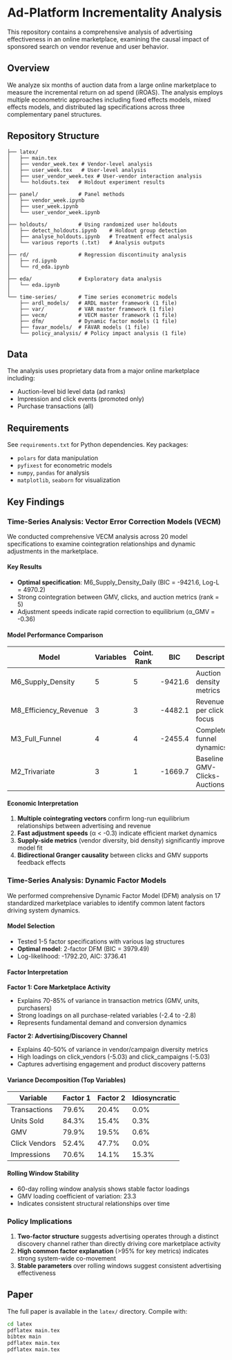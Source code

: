 # Ad-Platform Incrementality Analysis

This repository contains a comprehensive analysis of advertising effectiveness in an online marketplace, examining the causal impact of sponsored search on vendor revenue and user behavior.

## Overview

We analyze six months of auction data from a large online marketplace to measure the incremental return on ad spend (iROAS). The analysis employs multiple econometric approaches including fixed effects models, mixed effects models, and distributed lag specifications across three complementary panel structures.

## Repository Structure

```
├── latex/              
│   ├── main.tex      
│   ├── vendor_week.tex # Vendor-level analysis
│   ├── user_week.tex   # User-level analysis
│   ├── user_vendor_week.tex # User-vendor interaction analysis
│   └── holdouts.tex   # Holdout experiment results
│
├── panel/             # Panel methods
│   ├── vendor_week.ipynb
│   ├── user_week.ipynb
│   └── user_vendor_week.ipynb
│
├── holdouts/          # Using randomized user holdouts
│   ├── detect_holdouts.ipynb    # Holdout group detection
│   ├── analyse_holdouts.ipynb   # Treatment effect analysis
│   └── various reports (.txt)   # Analysis outputs
│
├── rd/                # Regression discontinuity analysis
│   ├── rd.ipynb
│   └── rd_eda.ipynb
│
├── eda/               # Exploratory data analysis
│   └── eda.ipynb
│
└── time-series/       # Time series econometric models
    ├── ardl_models/   # ARDL master framework (1 file)
    ├── var/           # VAR master framework (1 file)
    ├── vecm/          # VECM master framework (1 file)
    ├── dfm/           # Dynamic factor models (1 file)
    ├── favar_models/  # FAVAR models (1 file)
    └── policy_analysis/ # Policy impact analysis (1 file)
```
## Data

The analysis uses proprietary data from a major online marketplace including:
- Auction-level bid level data (ad ranks)
- Impression and click events (promoted only)
- Purchase transactions (all)

## Requirements

See `requirements.txt` for Python dependencies. Key packages:
- `polars` for data manipulation
- `pyfixest` for econometric models
- `numpy`, `pandas` for analysis
- `matplotlib`, `seaborn` for visualization

## Key Findings

### Time-Series Analysis: Vector Error Correction Models (VECM)

We conducted comprehensive VECM analysis across 20 model specifications to examine cointegration relationships and dynamic adjustments in the marketplace.

#### Key Results
- **Optimal specification**: M6_Supply_Density_Daily (BIC = -9421.6, Log-L = 4970.2)
- Strong cointegration between GMV, clicks, and auction metrics (rank = 5)
- Adjustment speeds indicate rapid correction to equilibrium (α_GMV = -0.36)

#### Model Performance Comparison
| Model | Variables | Coint. Rank | BIC | Description |
|-------|-----------|-------------|-----|-------------|
| M6_Supply_Density | 5 | 5 | -9421.6 | Auction density metrics |
| M8_Efficiency_Revenue | 3 | 3 | -4482.1 | Revenue per click focus |
| M3_Full_Funnel | 4 | 4 | -2455.4 | Complete funnel dynamics |
| M2_Trivariate | 3 | 1 | -1669.7 | Baseline GMV-Clicks-Auctions |

#### Economic Interpretation
1. **Multiple cointegrating vectors** confirm long-run equilibrium relationships between advertising and revenue
2. **Fast adjustment speeds** (α < -0.3) indicate efficient market dynamics
3. **Supply-side metrics** (vendor diversity, bid density) significantly improve model fit
4. **Bidirectional Granger causality** between clicks and GMV supports feedback effects

### Time-Series Analysis: Dynamic Factor Models

We performed comprehensive Dynamic Factor Model (DFM) analysis on 17 standardized marketplace variables to identify common latent factors driving system dynamics.

#### Model Selection
- Tested 1-5 factor specifications with various lag structures
- **Optimal model**: 2-factor DFM (BIC = 3979.49)
- Log-likelihood: -1792.20, AIC: 3736.41

#### Factor Interpretation

**Factor 1: Core Marketplace Activity**
- Explains 70-85% of variance in transaction metrics (GMV, units, purchasers)
- Strong loadings on all purchase-related variables (-2.4 to -2.8)
- Represents fundamental demand and conversion dynamics

**Factor 2: Advertising/Discovery Channel**  
- Explains 40-50% of variance in vendor/campaign diversity metrics
- High loadings on click_vendors (-5.03) and click_campaigns (-5.03)
- Captures advertising engagement and product discovery patterns

#### Variance Decomposition (Top Variables)
| Variable | Factor 1 | Factor 2 | Idiosyncratic |
|----------|----------|----------|---------------|
| Transactions | 79.6% | 20.4% | 0.0% |
| Units Sold | 84.3% | 15.4% | 0.3% |
| GMV | 79.9% | 19.5% | 0.6% |
| Click Vendors | 52.4% | 47.7% | 0.0% |
| Impressions | 70.6% | 14.1% | 15.3% |

#### Rolling Window Stability
- 60-day rolling window analysis shows stable factor loadings
- GMV loading coefficient of variation: 23.3
- Indicates consistent structural relationships over time

### Policy Implications

1. **Two-factor structure** suggests advertising operates through a distinct discovery channel rather than directly driving core marketplace activity
2. **High common factor explanation** (>95% for key metrics) indicates strong system-wide co-movement
3. **Stable parameters** over rolling windows suggest consistent advertising effectiveness

## Paper

The full paper is available in the `latex/` directory. Compile with:
```bash
cd latex
pdflatex main.tex
bibtex main
pdflatex main.tex
pdflatex main.tex
```
